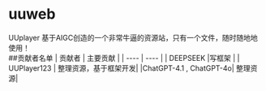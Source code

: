 # uuweb
UUplayer 基于AIGC创造的一个非常牛逼的资源站，只有一个文件，随时随地地使用！<br>
##贡献者名单
|  贡献者   | 主要贡献  |
|  ----  | ----  |
| DEEPSEEK  |写框架 |
| UUPlayer123  | 整理资源，基于框架开发| 
|ChatGPT-4.1 , ChatGPT-4o| 整理资源|
